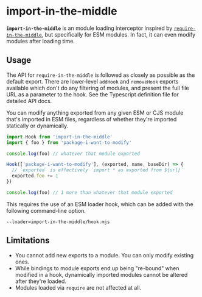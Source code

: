 # import-in-the-middle

**`import-in-the-middle`** is an module loading interceptor inspired by
[`require-in-the-middle`](https://npm.im/require-in-the-middle), but
specifically for ESM modules. In fact, it can even modify modules after loading
time.

## Usage

The API for
`require-in-the-middle` is followed as closely as possible as the default
export. There are lower-level `addHook` and `removeHook` exports available which
don't do any filtering of modules, and present the full file URL as a parameter
to the hook. See the Typescript definition file for detailed API docs.

You can modify anything exported from any given ESM or CJS module that's
imported in ESM files, regardless of whether they're imported statically or
dynamically.

```js
import Hook from 'import-in-the-middle'
import { foo } from 'package-i-want-to-modify'

console.log(foo) // whatever that module exported

Hook(['package-i-want-to-modify'], (exported, name, baseDir) => {
  // `exported` is effectively `import * as exported from ${url}`
  exported.foo += 1
})

console.log(foo) // 1 more than whatever that module exported
```

This requires the use of an ESM loader hook, which can be added with the following
command-line option.

```
--loader=import-in-the-middle/hook.mjs
```

## Limitations

* You cannot add new exports to a module. You can only modify existing ones.
* While bindings to module exports end up being "re-bound" when modified in a
  hook, dynamically imported modules cannot be altered after they're loaded.
* Modules loaded via `require` are not affected at all.
